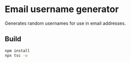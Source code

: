 # Email username generator

Generates random usernames for use in email addresses.

## Build

```bash
npm install
npx tsc -w
```
